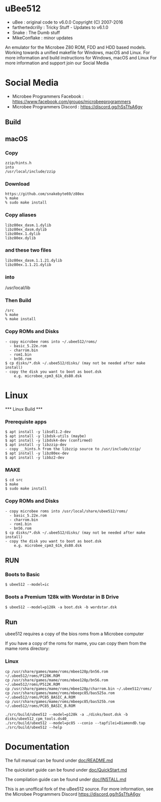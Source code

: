# uBee512 #
- uBee : original code to v6.0.0 Copyright (C) 2007-2016
- farthertedcrilly : Tricky Stuff - Updates to v6.1.0
- Snake : The Dumb stuff
- MikeConflake : minor updates

An emulator for the Microbee Z80 ROM, FDD and HDD based models. 
Working towards a unified makefile for Windows, macOS and Linux. 
For more information and build instructions for Windows, macOS and Linux
For more information and support join our Social Media

# Social Media # 
- Microbee Programmers Facebook : https://www.facebook.com/groups/microbeeprogrammers
- Microbee Programmers Discord : https://discord.gg/hSsTfsA6gy

## Build

## macOS

### Copy
    zzip/hints.h
    into
    /usr/local/include/zzip

### Download
    https://github.com/snakebyte69/z80ex
    % make
    % sudo make install

### Copy aliases
    libz80ex_dasm.1.dylib
    libz80ex_dasm.dylib
    libz80ex.1.dylib
    libz80ex.dylib

### and these two files
    libz80ex_dasm.1.1.21.dylib
    libz80ex.1.1.21.dylib

### into
/usr/local/lib

### Then Build
    /src
    % make
    % make install

### Copy ROMs and Disks ###
    - copy microbee roms into ~/.ubee512/roms/
      - basic_5.22e.rom
      - charrom.bin
      - rom1.bin
      - bn56.rom
    $ cp disks/*.dsk ~/.ubee512/disks/ (may not be needed after make install)
    - copy the disk you want to boot as boot.dsk
        e.g. microbee_cpm3_61k_ds80.dsk

# Linux

*** Linux Build ***
### Prerequiste apps ###
    $ apt install -y libsdl1.2-dev
    $ apt install -y libdsk-utils (maybe)
    $ apt install -y libdsk4-dev (confirmed)
    $ apt install -y libzzip-dev
    - copy __hints.h from the libzzip source to /usr/include/zzip/
    $ apt install -y libz80ex-dev
    $ apt install -y libbz2-dev

### MAKE ###
    $ cd src
    $ make
    $ sudo make install

### Copy ROMs and Disks ###
    - copy microbee roms into /usr/local/share/ubee512/roms/
      - basic_5.22e.rom
      - charrom.bin
      - rom1.bin
      - bn56.rom
    $ cp disks/*.dsk ~/.ubee512/disks/ (may not be needed after make install)
    - copy the disk you want to boot as boot.dsk
        e.g. microbee_cpm3_61k_ds80.dsk

## RUN ##
### Boots to Basic ###
    $ ubee512 --model=ic

### Boots a Premium 128k with Wordstar in B Drive ###
    $ ubee512 --model=p128k -a boot.dsk -b wordstar.dsk

## Run

ubee512 requires a copy of the bios roms from a Microbee computer

If you have a copy of the roms for mame, you can copy them from the mame roms directory:

### Linux

    cp /usr/share/games/mame/roms/mbee128p/bn56.rom  ~/.ubee512/roms/P128K.ROM
    cp /usr/share/games/mame/roms/mbee128p/bn56.rom  ~/.ubee512/roms/P512K.ROM
    cp /usr/share/games/mame/roms/mbee128p/charrom.bin ~/.ubee512/roms/
    cp /usr/share/games/mame/roms/mbeepc85/bas525a.rom ~/.ubee512/roms/PC85_BASIC_A.ROM
    cp /usr/share/games/mame/roms/mbeepc85/bas525b.rom ~/.ubee512/roms/PC85_BASIC_B.ROM

    ./src/build/ubee512 --model=p128k -a ./disks/boot.dsk -b disks/ubee512_cpm_tools.ds40_
    ./src/build/ubee512 --model=pc85 --conio --tapfilei=DiamondD.tap
    ./src/build/ubee512 --help

# Documentation

The full manual can be found under [doc/README.md](doc/README.md)

The quickstart guide can be found under [doc/QuickStart.md](doc/QuickStart.md)

The compilation guide can be found under [doc/INSTALL.md](doc/INSTALL.md)

This is an unoffical fork of the uBee512 source. For more information, see the Microbee Programmers Discord https://discord.gg/hSsTfsA6gy
